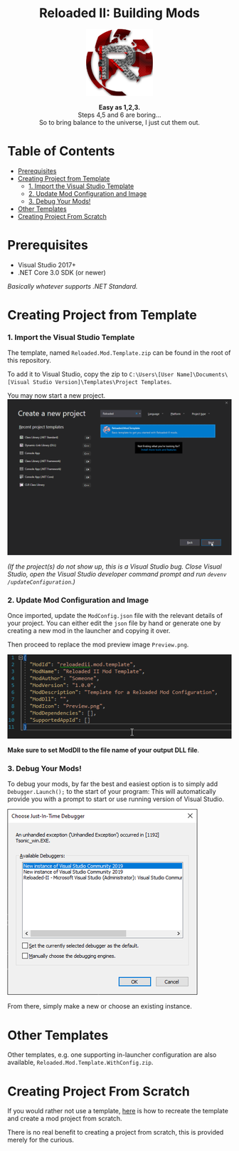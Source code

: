 <div align="center">
	<h1>Reloaded II: Building Mods</h1>
	<img src="./Images/Reloaded/Reloaded Logo.png" width="150" align="center" />
	<br/> <br/>
	<strong>Easy as 1,2,3.</strong>
	<br/>
    Steps 4,5 and 6 are boring...
    <br/>
    So to bring balance to the universe, I just cut them out.
</div>

# Table of Contents
- [Prerequisites](#prerequisites)
- [Creating Project from Template](#creating-project-from-template)
    - [1. Import the Visual Studio Template](#1-import-the-visual-studio-template)
    - [2. Update Mod Configuration and Image](#2-update-mod-configuration-and-image)
    - [3. Debug Your Mods!](#3-debug-your-mods)
- [Other Templates](#other-templates)
- [Creating Project From Scratch](#creating-project-from-scratch)

# Prerequisites

- Visual Studio 2017+
- .NET Core 3.0 SDK (or newer)

*Basically whatever supports .NET Standard.*

# Creating Project from Template

### 1. Import the Visual Studio Template
The template, named `Reloaded.Mod.Template.zip` can be found in the root of this repository.

To add it to Visual Studio, copy the zip to `C:\Users\[User Name]\Documents\[Visual Studio Version]\Templates\Project Templates`. 

You may now start a new project.
![New Project](./Images/NewProject.png)

*(If the project(s) do not show up, this is a Visual Studio bug. Close Visual Studio, open the Visual Studio developer command prompt and run `devenv /updateConfiguration`.)*

### 2. Update Mod Configuration and Image

Once imported, update the `ModConfig.json` file with the relevant details of your project. You can either edit the `json` file by hand or generate one by creating a new mod in the launcher and copying it over.

Then proceed to replace the mod preview image `Preview.png`.

![Config](./Images/JsonFile.png)

**Make sure to set ModDll to the file name of your output DLL file**.

### 3. Debug Your Mods!

To debug your mods, by far the best and easiest option is to simply add `Debugger.Launch();` to the start of your program: This will automatically provide you with a prompt to start or use running version of Visual Studio.

![Debugger Launch](./Images/DebuggerLaunch.png)

From there, simply make a new or choose an existing instance.

# Other Templates
Other templates, e.g. one supporting in-launcher configuration are also available, `Reloaded.Mod.Template.WithConfig.zip`.

# Creating Project From Scratch 

If you would rather not use a template, [here](./ProjectFromScratch.md) is how to recreate the template and create a mod project from scratch.

There is no real benefit to creating a project from scratch, this is provided merely for the curious.
